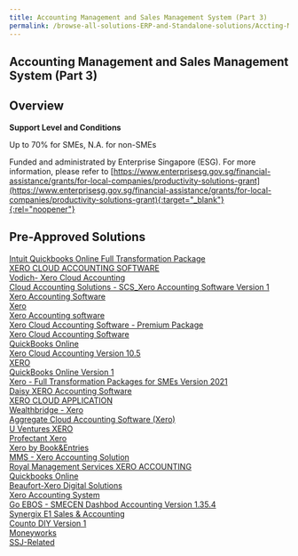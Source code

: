 ```yaml
---
title: Accounting Management and Sales Management System (Part 3)
permalink: /browse-all-solutions-ERP-and-Standalone-solutions/Accting-Mgmt-and-Sales-Mgmt-System--Part-3-
---
```


## Accounting Management and Sales Management System (Part 3)
## Overview

**Support Level and Conditions**

Up to 70% for SMEs, N.A. for non-SMEs

Funded and administrated by Enterprise Singapore (ESG). For more information, please refer to
[https://www.enterprisesg.gov.sg/financial-assistance/grants/for-local-companies/productivity-solutions-grant](https://www.enterprisesg.gov.sg/financial-assistance/grants/for-local-companies/productivity-solutions-grant){:target="_blank"}{:rel="noopener"}

## Pre-Approved Solutions

<a href='/productivity-solutions-grant/solutionrepo/solution59' target='_blank'>Intuit Quickbooks Online Full Transformation Package</a><br>
<a href='/productivity-solutions-grant/solutionrepo/solution926' target='_blank'>XERO CLOUD ACCOUNTING SOFTWARE</a><br>
<a href='/productivity-solutions-grant/solutionrepo/solution1979' target='_blank'>Vodich- Xero Cloud Accounting</a><br>
<a href='/productivity-solutions-grant/solutionrepo/solution2064' target='_blank'>Cloud Accounting Solutions - SCS_Xero Accounting Software Version 1</a><br>
<a href='/productivity-solutions-grant/solutionrepo/solution2091' target='_blank'>Xero Accounting Software</a><br>
<a href='/productivity-solutions-grant/solutionrepo/solution2097' target='_blank'>Xero</a><br>
<a href='/productivity-solutions-grant/solutionrepo/solution2191' target='_blank'>Xero Accounting software</a><br>
<a href='/productivity-solutions-grant/solutionrepo/solution2201' target='_blank'>Xero Cloud Accounting Software - Premium Package</a><br>
<a href='/productivity-solutions-grant/solutionrepo/solution2228' target='_blank'>Xero Cloud Accounting Software</a><br>
<a href='/productivity-solutions-grant/solutionrepo/solution2233' target='_blank'>QuickBooks Online</a><br>
<a href='/productivity-solutions-grant/solutionrepo/solution2242' target='_blank'>Xero Cloud Accounting Version 10.5</a><br>
<a href='/productivity-solutions-grant/solutionrepo/solution2309' target='_blank'>XERO</a><br>
<a href='/productivity-solutions-grant/solutionrepo/solution2386' target='_blank'>QuickBooks Online Version 1</a><br>
<a href='/productivity-solutions-grant/solutionrepo/solution2418' target='_blank'>Xero - Full Transformation Packages for SMEs Version 2021</a><br>
<a href='/productivity-solutions-grant/solutionrepo/solution2423' target='_blank'>Daisy XERO Accounting Software</a><br>
<a href='/productivity-solutions-grant/solutionrepo/solution2488' target='_blank'>XERO CLOUD APPLICATION</a><br>
<a href='/productivity-solutions-grant/solutionrepo/solution2527' target='_blank'>Wealthbridge - Xero</a><br>
<a href='/productivity-solutions-grant/solutionrepo/solution2533' target='_blank'>Aggregate Cloud Accounting Software (Xero)</a><br>
<a href='/productivity-solutions-grant/solutionrepo/solution2553' target='_blank'>U Ventures XERO</a><br>
<a href='/productivity-solutions-grant/solutionrepo/solution2573' target='_blank'>Profectant Xero</a><br>
<a href='/productivity-solutions-grant/solutionrepo/solution2586' target='_blank'>Xero by Book&Entries</a><br>
<a href='/productivity-solutions-grant/solutionrepo/solution2608' target='_blank'>MMS - Xero Accounting Solution</a><br>
<a href='/productivity-solutions-grant/solutionrepo/solution2646' target='_blank'>Royal Management Services XERO ACCOUNTING</a><br>
<a href='/productivity-solutions-grant/solutionrepo/solution2669' target='_blank'>Quickbooks Online</a><br>
<a href='/productivity-solutions-grant/solutionrepo/solution2773' target='_blank'>Beaufort-Xero Digital Solutions</a><br>
<a href='/productivity-solutions-grant/solutionrepo/solution2778' target='_blank'>Xero Accounting System</a><br>
<a href='/productivity-solutions-grant/solutionrepo/solution2842' target='_blank'>Go EBOS - SMECEN Dashbod Accounting Version 1.35.4</a><br>
<a href='/productivity-solutions-grant/solutionrepo/solution2857' target='_blank'>Synergix E1 Sales & Accounting</a><br>
<a href='/productivity-solutions-grant/solutionrepo/solution2939' target='_blank'>Counto DIY Version 1</a><br>
<a href='/productivity-solutions-grant/solutionrepo/solution3010' target='_blank'>Moneyworks</a><br>
<a href='/productivity-solutions-grant/solutionrepo/solution3175' target='_blank'>SSJ-Related</a><br>
